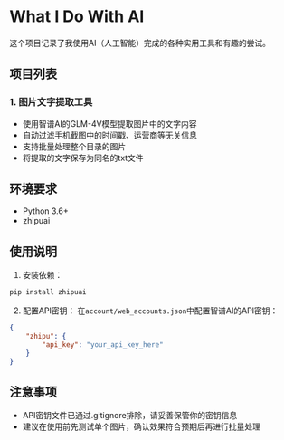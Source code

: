 # What I Do With AI

这个项目记录了我使用AI（人工智能）完成的各种实用工具和有趣的尝试。

## 项目列表

### 1. 图片文字提取工具
- 使用智谱AI的GLM-4V模型提取图片中的文字内容
- 自动过滤手机截图中的时间戳、运营商等无关信息
- 支持批量处理整个目录的图片
- 将提取的文字保存为同名的txt文件

## 环境要求
- Python 3.6+
- zhipuai

## 使用说明
1. 安装依赖：
```bash
pip install zhipuai
```

2. 配置API密钥：
在`account/web_accounts.json`中配置智谱AI的API密钥：
```json
{
    "zhipu": {
        "api_key": "your_api_key_here"
    }
}
```

## 注意事项
- API密钥文件已通过.gitignore排除，请妥善保管你的密钥信息
- 建议在使用前先测试单个图片，确认效果符合预期后再进行批量处理
